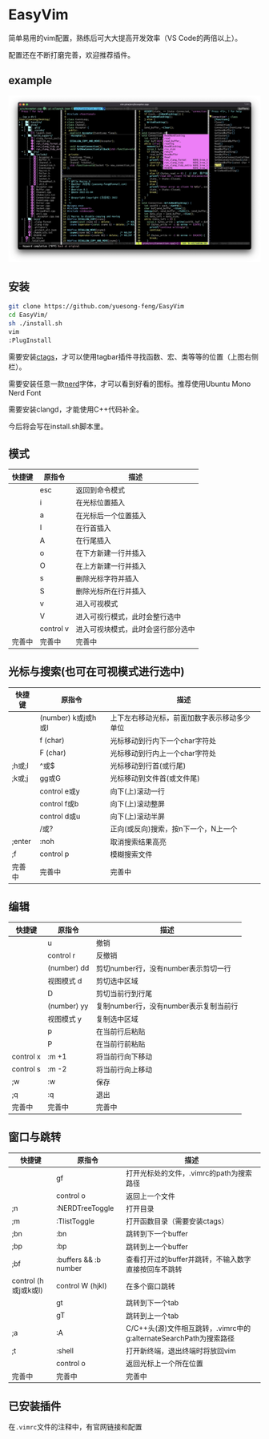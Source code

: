 # EasyVim
简单易用的vim配置，熟练后可大大提高开发效率（VS Code的两倍以上）。

配置还在不断打磨完善，欢迎推荐插件。

## example
![EasyVim](./example.jpg)

## 安装
```bash
git clone https://github.com/yuesong-feng/EasyVim
cd EasyVim/
sh ./install.sh
vim
:PlugInstall
```
需要安装[ctags](http://ctags.sourceforge.net)，才可以使用tagbar插件寻找函数、宏、类等等的位置（上图右侧栏）。

需要安装任意一款[nerd](https://github.com/ryanoasis/nerd-fonts)字体，才可以看到好看的图标。推荐使用Ubuntu Mono Nerd Font

需要安装clangd，才能使用C++代码补全。

今后将会写在install.sh脚本里。

## 模式
| 快捷键 | 原指令 | 描述
| ----- | ----- | ----  
||esc|返回到命令模式
||i|在光标位置插入
||a|在光标后一个位置插入
||I|在行首插入
||A|在行尾插入
||o|在下方新建一行并插入
||O|在上方新建一行并插入
||s|删除光标字符并插入
||S|删除光标所在行并插入
||v|进入可视模式
||V|进入可视行模式，此时会整行选中
||control v|进入可视块模式，此时会竖行部分选中
|完善中|完善中|完善中

## 光标与搜索(也可在可视模式进行选中)
| 快捷键 | 原指令 | 描述
| ----- | ----- | ----  
||(number) k或j或h或l|上下左右移动光标，前面加数字表示移动多少单位
||f (char)|光标移动到行内下一个char字符处
||F (char)|光标移动到行内上一个char字符处
|;h或;l|^或$|光标移动到行首(或行尾)
|;k或;j|gg或G|光标移动到文件首(或文件尾)
||control e或y|向下(上)滚动一行
||control f或b|向下(上)滚动整屏
||control d或u|向下(上)滚动半屏
||/或?|正向(或反向)搜索，按n下一个，N上一个
|;enter|:noh|取消搜索结果高亮
|;f|control p|模糊搜索文件
|完善中|完善中|完善中

## 编辑
| 快捷键 | 原指令 | 描述
| ----- | ----- | ----  
||u|撤销
||control r|反撤销
||(number) dd|剪切number行，没有number表示剪切一行
||视图模式 d|剪切选中区域
||D|剪切当前行到行尾
||(number) yy|复制number行，没有number表示复制当前行
||视图模式 y|复制选中区域
||p|在当前行后粘贴
||P|在当前行前粘贴
|control x|:m +1|将当前行向下移动
|control s|:m -2|将当前行向上移动
|;w|:w|保存
|;q|:q|退出
|完善中|完善中|完善中

## 窗口与跳转
| 快捷键 | 原指令 | 描述
| ----- | ----- | ----  
||gf|打开光标处的文件，.vimrc的path为搜索路径
||control o|返回上一个文件
|;n|:NERDTreeToggle|打开目录
|;m|:TlistToggle|打开函数目录（需要安装ctags）
|;bn|:bn|跳转到下一个buffer
|;bp|:bp|跳转到上一个buffer
|;bf|:buffers && :b number|查看打开过的buffer并跳转，不输入数字直接按回车不跳转
|control (h或j或k或l)|control W (hjkl)|在多个窗口跳转
||gt|跳转到下一个tab
||gT|跳转到上一个tab
|;a|:A|C/C++头(源)文件相互跳转，.vimrc中的g:alternateSearchPath为搜索路径
|;t|:shell|打开新终端，退出终端时将放回vim
||control o|返回光标上一个所在位置
|完善中|完善中|完善中

## 已安装插件
在`.vimrc`文件的注释中，有官网链接和配置
